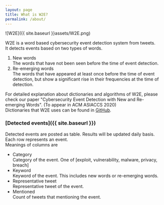 ```yaml
---
layout: page
title: What is W2E?
permalink: /about/
---
```

![W2E]({{ site.baseurl }}assets/W2E.png)  

W2E is a word based cybersecurity event detection system from tweets.  
It detects events based on two types of words.  
1. New words  
The words that have not been seen before the time of event detection.
2. Re-emerging words  
The words that have appeared at least once before the time of event detection, but show a significant rise in their frequencies at the time of detection.
  
For detailed explanation about dictionaries and algorithms of W2E, please check our paper "Cybersecurity Event Detection with New and Re-emerging Words". (To appear in ACM ASIACCS 2020)  
Dictionaries that W2E uses can be found in [GitHub](https://github.com/Samsung/W2E).

### [Detected events]({{ site.baseurl }})
Detected events are posted as table. Results will be updated daily basis.  
Each row represents an event.  
Meanings of columns are
- Category  
Category of the event. One of [exploit, vulnerability, malware, privacy, breach]
- Keyword  
Keyword of the event. This includes new words or re-emerging words.
- Representative tweet  
Representative tweet of the event.
- Mentioned  
Count of tweets that mentioning the event.
